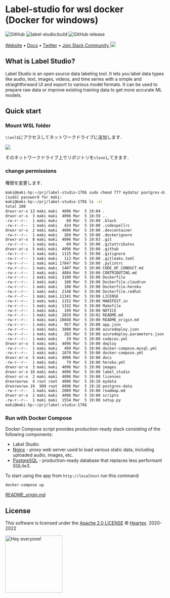 # Label-studio for wsl docker<br>(Docker for windows)

<!-- <img src="https://user-images.githubusercontent.com/12534576/192582340-4c9e4401-1fe6-4dbb-95bb-fdbba5493f61.png"/> -->

![GitHub](https://img.shields.io/github/license/heartexlabs/label-studio?logo=heartex) ![label-studio:build](https://github.com/heartexlabs/label-studio/workflows/label-studio:build/badge.svg) ![GitHub release](https://img.shields.io/github/v/release/heartexlabs/label-studio?include_prereleases)

[Website](https://labelstud.io/) • [Docs](https://labelstud.io/guide/) • [Twitter](https://twitter.com/labelstudiohq) • [Join Slack Community <img src="https://app.heartex.ai/docs/images/slack-mini.png" width="18px"/>](https://slack.labelstudio.heartex.com/?source=github-1)


## What is Label Studio?

<!-- <a href="https://labelstud.io/blog/release-130.html"><img src="https://github.com/heartexlabs/label-studio/raw/master/docs/themes/htx/source/images/release-130/LS-Hits-v1.3.png" align="right" /></a> -->

Label Studio is an open source data labeling tool. It lets you label data types like audio, text, images, videos, and time series with a simple and straightforward UI and export to various model formats. It can be used to prepare raw data or improve existing training data to get more accurate ML models.

## Quick start

### Mount WSL folder

`\\wsl$`にアクセスしてネットワークドライブに追加します．

![](https://i.imgur.com/5U89qau.png)

そのネットワークドライブ上でリポジトリを`clone`してきます．

### change permissions

権限を変更します．

```bash
maki@maki-hp:~/prj/label-studio-170$ sudo chmod 777 mydata/ postgres-data/
[sudo] password for maki: 
maki@maki-hp:~/prj/label-studio-170$ ls -al
total 200
drwxr-xr-x 13 maki maki  4096 Mar  5 19:04 .
drwxr-xr-x  3 maki maki  4096 Mar  5 18:59 ..
-rw-r--r--  1 maki maki    60 Mar  5 19:00 .black
-rw-r--r--  1 maki maki   424 Mar  5 19:00 .codespellrc
drwxr-xr-x  2 maki maki  4096 Mar  5 19:00 .devcontainer
-rw-r--r--  1 maki maki   269 Mar  5 19:00 .dockerignore
drwxr-xr-x  8 maki maki  4096 Mar  5 19:03 .git
-rw-r--r--  1 maki maki    69 Mar  5 19:00 .gitattributes
drwxr-xr-x  5 maki maki  4096 Mar  5 19:00 .github
-rw-r--r--  1 maki maki  1125 Mar  5 19:00 .gitignore
-rw-r--r--  1 maki maki   113 Mar  5 19:00 .gitleaks.toml
-rw-r--r--  1 maki maki 17047 Mar  5 19:00 .pylintrc
-rw-r--r--  1 maki maki  1407 Mar  5 19:00 CODE_OF_CONDUCT.md
-rw-r--r--  1 maki maki  4884 Mar  5 19:00 CONTRIBUTING.md
-rw-r--r--  1 maki maki  3100 Mar  5 19:00 Dockerfile
-rw-r--r--  1 maki maki   100 Mar  5 19:00 Dockerfile.cloudrun
-rw-r--r--  1 maki maki   180 Mar  5 19:00 Dockerfile.heroku
-rw-r--r--  1 maki maki  2148 Mar  5 19:00 Dockerfile.redhat
-rw-r--r--  1 maki maki 11341 Mar  5 19:00 LICENSE
-rw-r--r--  1 maki maki  1152 Mar  5 19:00 MANIFEST.in
-rw-r--r--  1 maki maki  1332 Mar  5 19:00 Makefile
-rw-r--r--  1 maki maki   199 Mar  5 19:00 NOTICE
-rw-r--r--  1 maki maki  2029 Mar  5 19:02 README.md
-rw-r--r--  1 maki maki 10848 Mar  5 19:00 README_origin.md
-rw-r--r--  1 maki maki   957 Mar  5 19:00 app.json
-rw-r--r--  1 maki maki  3800 Mar  5 19:00 azuredeploy.json
-rw-r--r--  1 maki maki   283 Mar  5 19:00 azuredeploy.parameters.json
-rw-r--r--  1 maki maki    29 Mar  5 19:00 codecov.yml
drwxr-xr-x  5 maki maki  4096 Mar  5 19:00 deploy
-rw-r--r--  1 maki maki   499 Mar  5 19:00 docker-compose.mysql.yml
-rw-r--r--  1 maki maki  1879 Mar  5 19:00 docker-compose.yml
drwxr-xr-x  5 maki maki  4096 Mar  5 19:00 docs
-rw-r--r--  1 maki maki    79 Mar  5 19:00 heroku.yml
drwxr-xr-x  3 maki maki  4096 Mar  5 19:00 images
drwxr-xr-x 18 maki maki  4096 Mar  5 19:00 label_studio
drwxr-xr-x  2 maki maki  4096 Mar  5 19:00 licenses
drwxrwxrwx  4 root root  4096 Mar  5 19:10 mydata
drwxrwxrwx 19  999 root  4096 Mar  5 19:10 postgres-data
-rw-r--r--  1 maki maki  2089 Mar  5 19:00 roadmap.md
drwxr-xr-x  2 maki maki  4096 Mar  5 19:00 scripts
-rw-r--r--  1 maki maki  1554 Mar  5 19:00 setup.py
maki@maki-hp:~/prj/label-studio-170$
```


### Run with Docker Compose
Docker Compose script provides production-ready stack consisting of the following components:

- Label Studio
- [Nginx](https://www.nginx.com/) - proxy web server used to load various static data, including uploaded audio, images, etc.
- [PostgreSQL](https://www.postgresql.org/) - production-ready database that replaces less performant SQLite3.

To start using the app from `http://localhost` run this command:
```bash
docker-compose up
```

[README_origin.md](README_origin.md)


## License

This software is licensed under the [Apache 2.0 LICENSE](/LICENSE) © [Heartex](https://www.heartex.com/). 2020-2022

<img src="https://user-images.githubusercontent.com/12534576/192582529-cf628f58-abc5-479b-a0d4-8a3542a4b35e.png" title="Hey everyone!" width="180" />
